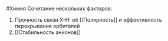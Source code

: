 #Химия 
Сочетание нескольких факторов: 
1. Прочность связи X-H: её [[Полярность]] и эффективность перекрывания орбиталей
2. [[Стабильность анионов]]